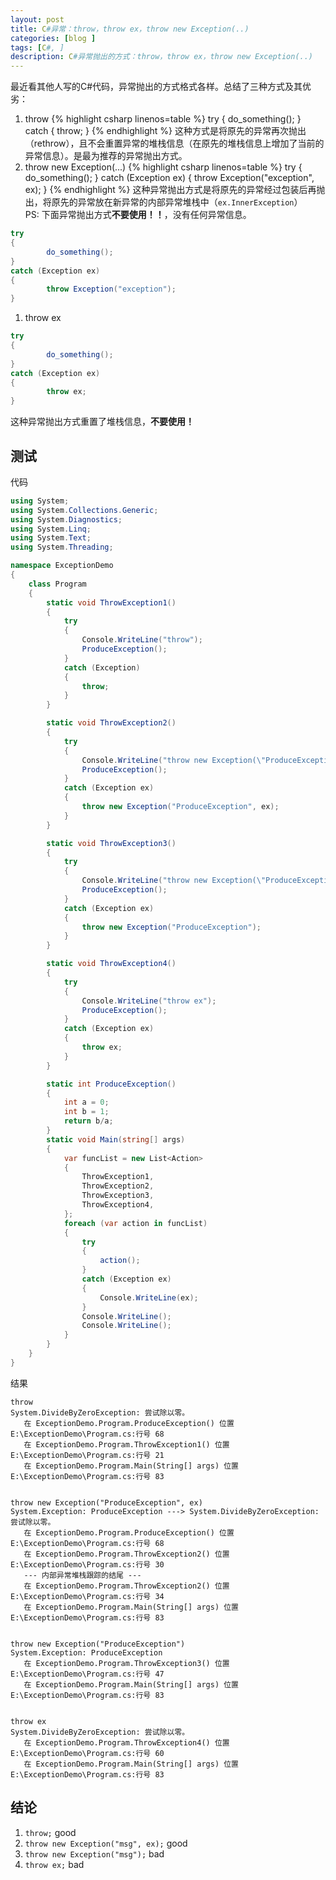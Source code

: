 ```yaml
---
layout: post
title: C#异常：throw，throw ex，throw new Exception(..)
categories: [blog ]
tags: [C#, ]
description: C#异常抛出的方式：throw，throw ex，throw new Exception(..)
---
```


最近看其他人写的C#代码，异常抛出的方式格式各样。总结了三种方式及其优劣：

1. throw
{% highlight csharp linenos=table %}
try
{
        do_something();
}
catch
{
        throw;
}
{% endhighlight %}
这种方式是将原先的异常再次抛出（rethrow），且不会重置异常的堆栈信息（在原先的堆栈信息上增加了当前的异常信息）。是最为推荐的异常抛出方式。  
1. throw new Exception(...)
{% highlight csharp linenos=table %}
try
{
        do_something();
}
catch (Exception ex)
{
        throw Exception("exception", ex);
}
{% endhighlight %}
这种异常抛出方式是将原先的异常经过包装后再抛出，将原先的异常放在新异常的内部异常堆栈中（```ex.InnerException```）  
PS: 下面异常抛出方式**不要使用！！**，没有任何异常信息。
```c#
try
{
        do_something();
}
catch (Exception ex)
{
        throw Exception("exception");
}
```
1. throw ex

```c#
try
{
        do_something();
}
catch (Exception ex)
{
        throw ex;
}
```
这种异常抛出方式重置了堆栈信息，**不要使用！**


## 测试
代码

```c#
using System;
using System.Collections.Generic;
using System.Diagnostics;
using System.Linq;
using System.Text;
using System.Threading;

namespace ExceptionDemo
{
    class Program
    {
        static void ThrowException1()
        {
            try
            {
                Console.WriteLine("throw");
                ProduceException();
            }
            catch (Exception)
            {
                throw;
            }
        }

        static void ThrowException2()
        {
            try
            {
                Console.WriteLine("throw new Exception(\"ProduceException\", ex)");
                ProduceException();
            }
            catch (Exception ex)
            {
                throw new Exception("ProduceException", ex);
            }
        }

        static void ThrowException3()
        {
            try
            {
                Console.WriteLine("throw new Exception(\"ProduceException\")");
                ProduceException();
            }
            catch (Exception ex)
            {
                throw new Exception("ProduceException");
            }
        }

        static void ThrowException4()
        {
            try
            {
                Console.WriteLine("throw ex");
                ProduceException();
            }
            catch (Exception ex)
            {
                throw ex;
            }
        }

        static int ProduceException()
        {
            int a = 0;
            int b = 1;
            return b/a;
        }
        static void Main(string[] args)
        {
            var funcList = new List<Action>
            {
                ThrowException1,
                ThrowException2,
                ThrowException3,
                ThrowException4,
            };
            foreach (var action in funcList)
            {
                try
                {
                    action();
                }
                catch (Exception ex)
                {
                    Console.WriteLine(ex);
                }
                Console.WriteLine();
                Console.WriteLine();
            }
        }
    }
}
```

结果
```
throw
System.DivideByZeroException: 尝试除以零。
   在 ExceptionDemo.Program.ProduceException() 位置 E:\ExceptionDemo\Program.cs:行号 68
   在 ExceptionDemo.Program.ThrowException1() 位置 E:\ExceptionDemo\Program.cs:行号 21
   在 ExceptionDemo.Program.Main(String[] args) 位置 E:\ExceptionDemo\Program.cs:行号 83


throw new Exception("ProduceException", ex)
System.Exception: ProduceException ---> System.DivideByZeroException: 尝试除以零。
   在 ExceptionDemo.Program.ProduceException() 位置 E:\ExceptionDemo\Program.cs:行号 68
   在 ExceptionDemo.Program.ThrowException2() 位置 E:\ExceptionDemo\Program.cs:行号 30
   --- 内部异常堆栈跟踪的结尾 ---
   在 ExceptionDemo.Program.ThrowException2() 位置 E:\ExceptionDemo\Program.cs:行号 34
   在 ExceptionDemo.Program.Main(String[] args) 位置 E:\ExceptionDemo\Program.cs:行号 83


throw new Exception("ProduceException")
System.Exception: ProduceException
   在 ExceptionDemo.Program.ThrowException3() 位置 E:\ExceptionDemo\Program.cs:行号 47
   在 ExceptionDemo.Program.Main(String[] args) 位置 E:\ExceptionDemo\Program.cs:行号 83


throw ex
System.DivideByZeroException: 尝试除以零。
   在 ExceptionDemo.Program.ThrowException4() 位置 E:\ExceptionDemo\Program.cs:行号 60
   在 ExceptionDemo.Program.Main(String[] args) 位置 E:\ExceptionDemo\Program.cs:行号 83
```

## 结论
1. ```throw;``` good
1. ```throw new Exception("msg", ex);``` good
1. ```throw new Exception("msg");``` bad
1. ```throw ex;``` bad
